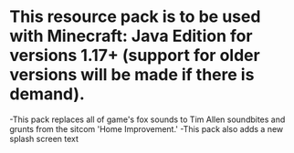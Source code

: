 This resource pack is to be used with Minecraft: Java Edition for versions 1.17+ (support for older versions will be made if there is demand).
========================================================================================================================================
  -This pack replaces all of game's fox sounds to Tim Allen soundbites and grunts from the sitcom 'Home Improvement.' 
  -This pack also adds a new splash screen text
